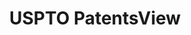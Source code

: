 ---
bigquery: https://console.cloud.google.com/bigquery?p=patents-public-data&d=patentsview&page=dataset
citation: Attribution should be given to PatentsView for use, distribution, or derivative
  works.
code: https://github.com/CSSIP-AIR/PatentsView-Code-Snippets/
contributors: USPTO
cost: None
description: 'PatentsView includes US patent data including raw data (summaries, applications,
  pregrant applications), disambugations of inventors and assignees, and inventor
  gender estimates.  Also foreign priority data, # of figures and sheets, and government
  interest statements.'
documentation: https://patentsview.org/query/builder-faqs
last_edit: 04/06/2022, 19:21:07
location: https://patentsview.org/
maintained_by: USPTO
record_creation_timestamp: 12/2/2020 17:20:46
schema_fields:
- section_id
- kind
- section
- lawyer_id
- disamb_assignee_id_20190820
- county_fips
- subclass_id
- id
- group_id
- term_extension
- longitude
- withdrawn
- num
- disamb_inventor_id_20191231
- contract_award_number
- name_first
- disamb_assignee_id_20181127
- gi_statement
- patent_id
- rel_id
- date
- organization
- num_figures
- uuid
- country
- dependent
- num_claims
- organization_id
- county
- name_last
- disamb_inventor_id_20181127
- classification_data_source
- deceased
- rawassignee_id
- mainclass_id
- symbol_position
- citation_id
- disamb_assignee_id_20200630
- disamb_inventor_id_20190312
- disamb_inventor_id_20170307
- exemplary
- subclass
- subgroup_id
- classification_level
- disamb_assignee_id_20200331
- location_id
- status
- level_two
- reldocno
- state
- applicant_type
- attribution_status
- assignee_id
- term_disclaimer
- disamb_inventor_id_20180528
- male_flag
- subgroup
- state_fips
- sector_title
- field_title
- text
- disamb_inventor_id_20200331
- abstract
- category
- disamb_inventor_id_20201229
- fname
- num_sheets
- series_code
- variety
- classification_value
- disamb_inventor_id_20200630
- subsection_id
- disamb_inventor_id_20171003
- level_three
- publication_number
- field_id
- disamb_assignee_id_20200929
- title
- f102_date
- inventor_id
- disamb_assignee_id_20191231
- lapse_of_patent
- category_id
- rawinventor_id
- term_grant
- _102_date
- group
- filename
- latitude
- name
- disamb_inventor_id_20170808
- type
- ipc_class
- main_group
- sequence
- disamb_assignee_id_20191008
- relkind
- disamb_inventor_id_20191008
- action_date
- disamb_inventor_id_20190820
- disamb_inventor_id_20171226
- doc_type
- role
- application_id
- disclaimer_date
- latlong
- disamb_assignee_id_20190312
- rule_47
- level_one
- classification_status
- male
- _371_date
- city
- number
- subcategory_id
- lname
- designation
- doctype
- latin_name
- f371_date
- country_transformed
- length
- ipc_version_indicator
- disamb_inventor_id_20200929
- rawlocation_id
shortname: patentsview
tags:
- disambiguation
- United States
- gender
terms_of_use: Creative Commons Attribution 4.0 International License.
timeframe: 1963-1999
title: USPTO PatentsView
uuid: cf1780b1-e265-4e49-8d1d-83b9cfe0fd9a
---